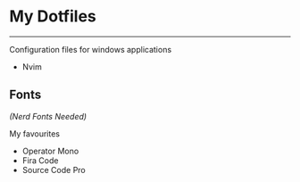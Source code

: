 # My Dotfiles

---

Configuration files for windows applications

- Nvim

## Fonts

_(Nerd Fonts Needed)_

My favourites

- Operator Mono
- Fira Code
- Source Code Pro
